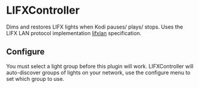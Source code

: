 # LIFXController

Dims and restores LIFX lights when Kodi pauses/ plays/ stops.
Uses the LIFX LAN protocol implementation [lifxlan](https://github.com/mclarkk/lifxlan) specification.

## Configure
You must select a light group before this plugin will work. LIFXController will auto-discover groups of lights on your network, use the configure menu to set which group to use.